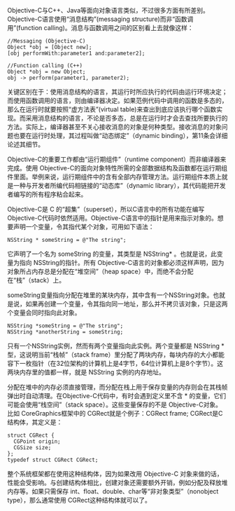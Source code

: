Objective-C与C++、Java等面向对象语言类似，不过很多方面有所差别。Objective-C语言使用“消息结构”(messaging structure)而非“函数调用”(function calling)。消息与函数调用之间的区别看上去就像这样：

```
//Messaging (Objective-C)
Object *obj = [Object new];
[obj performWith:parameter1 and:parameter2];

//Function calling (C++)
Object *obj = new Object;
obj -> perform(parameter1, parameter2);
```

关键区别在于：使用消息结构的语言，其运行时所应执行的代码由运行环境决定；而使用函数调用的语言，则由编译器决定。如果范例代码中调用的函数是多态的，那么在运行时就要按照“虚方法表”(virtual table)来查出到底应该执行哪个函数实现。而采用消息结构的语言，不论是否多态，总是在运行时才会去查找所要执行的方法。实际上，编译器甚至不关心接收消息的对象是何种类型。接收消息的对象问题也要在运行时处理，其过程叫做“动态绑定”（dynamic binding），第11条会详细论述其细节。

Objective-C的重要工作都由“运行期组件”（runtime component）而非编译器来完成。使用 Objective-C的面向对象特性所需的全部数据结构及函数都在运行期组件里面。举例来说，运行期组件中的含有全部内存管理方法。运行期组件本质上就是一种与开发者所编代码相链接的“动态库”（dynamic library），其代码能把开发者编写的所有程序粘合起来。

Objective-C是 C 的“超集”（superset），所以C语言中的所有功能在编写Objective-C代码时依然适用。Objective-C语言中的指针是用来指示对象的。想要声明一个变量，令其指代某个对象，可用如下语法：

```
NSString * someString = @"The string";
```

它声明了一个名为 someString 的变量，其类型是 NSString* 。也就是说，此变量为指向 NSString的指针。所有 Objective-C语言的对象都必须这样声明，因为对象所占内存总是分配在“堆空间”（heap space）中，而绝不会分配在“栈”（stack）上。

someString变量指向分配在堆里的某块内存，其中含有一个NSString对象。也就是说，如果再创建一个变量，令其指向同一地址，那么并不拷贝该对象，只是这两个变量会同时指向此对象。

```
NSString *someString = @"The string";
NSString *anotherString = someString;
```

只有一个NSString实例，然而有两个变量指向此实例。两个变量都是 NSString * 型，这说明当前“栈帧”（stack frame）里分配了两块内存，每块内存的大小都能容下一枚指针（在32位架构的计算机上是4字节，64位计算机上是8个字节）。这两块内存里的值都一样，就是 NSString 实例的内存地址。

分配在堆中的内存必须直接管理，而分配在栈上用于保存变量的内存则会在其栈帧弹出时自动清理。在Objective-C代码中，有时会遇到定义里不含 * 的变量，它们可能会使用“栈空间”（stack space）。这些变量保存的不是 Objective-C对象。比如 CoreGraphics框架中的 CGRect就是个例子：CGRect frame; CGRect是C结构体，其定义是：

```
struct CGRect {
  CGPoint origin;
  CGSize size;
};
typedef struct CGRect CGRect;
```

整个系统框架都在使用这种结构体，因为如果改用 Objective-C 对象来做的话，性能会受影响。与创建结构体相比，创建对象还需要额外开销，例如分配及释放堆内存等。如果只需保存 int、float、double、char等“非对象类型”（nonobject type），那么通常使用 CGRect这种结构体就可以了。



